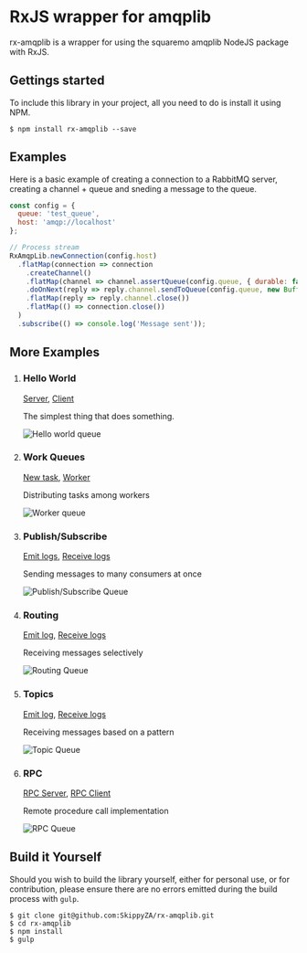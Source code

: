 # RxJS wrapper for amqplib
rx-amqplib is a wrapper for using the squaremo amqplib NodeJS package with RxJS.

## Gettings started

To include this library in your project, all you need to do is install it using NPM.

```
$ npm install rx-amqplib --save
```

## Examples

Here is a basic example of creating a connection to a RabbitMQ server, creating a channel + queue and sneding a message to the queue.

```javascript
const config = {
  queue: 'test_queue',
  host: 'amqp://localhost'
};

// Process stream
RxAmqpLib.newConnection(config.host)
  .flatMap(connection => connection
    .createChannel()
    .flatMap(channel => channel.assertQueue(config.queue, { durable: false }))
    .doOnNext(reply => reply.channel.sendToQueue(config.queue, new Buffer('Test message')))
    .flatMap(reply => reply.channel.close())
    .flatMap(() => connection.close())
  )
  .subscribe(() => console.log('Message sent'));
```

## More Examples

1. ### Hello World

   [Server](./examples/server.js), [Client](./examples/client.js)

   The simplest thing that does something.

   ![](https://www.rabbitmq.com/img/tutorials/python-one.png "Hello world queue")

2. ### Work Queues

   [New task](./examples/new_task.js), [Worker](./examples/worker.js)

   Distributing tasks among workers

   ![](https://www.rabbitmq.com/img/tutorials/python-two.png "Worker queue")

3. ### Publish/Subscribe

   [Emit logs](./examples/emit_logs.js), [Receive logs](./examples/receive_logs.js)

   Sending messages to many consumers at once

   ![](https://www.rabbitmq.com/img/tutorials/python-three.png "Publish/Subscribe Queue")

4. ### Routing

   [Emit log](./examples/emit_log_direct.js), [Receive logs](./examples/receive_logs_direct.js)

   Receiving messages selectively

   ![](https://www.rabbitmq.com/img/tutorials/python-four.png "Routing Queue")

5. ### Topics

   [Emit log](./examples/emit_log_topic.js), [Receive logs](./examples/receive_logs_topic.js)

   Receiving messages based on a pattern

   ![](https://www.rabbitmq.com/img/tutorials/python-five.png "Topic Queue")

6. ### RPC

   [RPC Server](./examples/rpc_server.js), [RPC Client](./examples/rpc_client.js)

   Remote procedure call implementation

   ![](https://www.rabbitmq.com/img/tutorials/python-six.png "RPC Queue")


## Build it Yourself

Should you wish to build the library yourself, either for personal use, or for contribution, please ensure there are no errors emitted during the build process with `gulp`.

```
$ git clone git@github.com:SkippyZA/rx-amqplib.git
$ cd rx-amqplib
$ npm install
$ gulp
```

